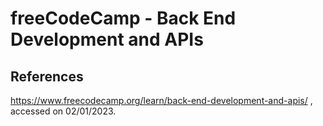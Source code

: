 # freeCodeCamp - Back End Development and APIs


## References
https://www.freecodecamp.org/learn/back-end-development-and-apis/ , accessed on 02/01/2023.